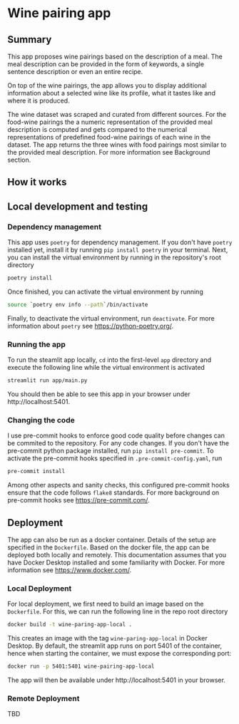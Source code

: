 # Wine pairing app
## Summary

This app proposes wine pairings based on the description of a meal. The meal description can be provided in the form of keywords, a single sentence description or even an entire recipe.

On top of the wine pairings, the app allows you to display additional information about a selected wine like its profile, what it tastes like and where it is produced.

The wine dataset was scraped and curated from different sources. For the food-wine pairings the a numeric representation of the provided meal description is computed and gets compared to the numerical representations of predefined food-wine pairings of each wine in the dataset. The app returns the three wines with food pairings most similar to the provided meal description. For more information see Background section.

## How it works


## Local development and testing
### Dependency management
This app uses `poetry` for dependency management. If you don't have `poetry` installed yet, install it by running `pip install poetry` in your terminal. Next, you can install the virtual environment by running in the repository's root directory
``` bash
poetry install
```
Once finished, you can activate the virtual environment by running
``` bash
source `poetry env info --path`/bin/activate
```
Finally, to deactivate the virtual environment, run `deactivate`. For more information about `poetry` see https://python-poetry.org/.

### Running the app
To run the steamlit app locally, `cd` into the first-level `app` directory and execute the following line while the virtual environment is activated
``` bash
streamlit run app/main.py
```
You should then be able to see this app in your browser under http://localhost:5401.

### Changing the code
I use pre-commit hooks to enforce good code quality before changes can be commited to the repository. For any code changes. If you don't have the pre-commit python package installed, run `pip install pre-commit`. To activate the pre-commit hooks specified in `.pre-commit-config.yaml`, run
``` bash
pre-commit install
```
Among other aspects and sanity checks, this configured pre-commit hooks ensure that the code follows `flake8` standards. For more background on pre-commit hooks see https://pre-commit.com/.

## Deployment
The app can also be run as a docker container. Details of the setup are specified in the `Dockerfile`. Based on the docker file, the app can be deployed both locally and remotely. This documentation assumes that you have Docker Desktop installed and some familiarity with Docker. For more information see https://www.docker.com/.

### Local Deployment
For local deployment, we first need to build an image based on the `Dockerfile`. For this, we can run the following line in the repo root directory
``` bash
docker build -t wine-paring-app-local .
```
This creates an image with the tag `wine-paring-app-local` in Docker Desktop. By default, the streamlit app runs on port 5401 of the container, hence when starting the container, we must expose the corresponding port:
``` bash
docker run -p 5401:5401 wine-pairing-app-local
```
The app will then be available under http://localhost:5401 in your browser.

### Remote Deployment
TBD
